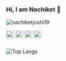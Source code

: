 ### Hi, I am Nachiket 👋

<!--
**nachiketjoshi19/nachiketjoshi19** is a ✨ _special_ ✨ repository because its `README.md` (this file) appears on your GitHub profile.

Here are some ideas to get you started:

- 🔭 I’m currently working on ...
- 🌱 I’m currently learning ...
- 👯 I’m looking to collaborate on ...
- 🤔 I’m looking for help with ...
- 💬 Ask me about ...
- 📫 How to reach me: ...
- 😄 Pronouns: ...
- ⚡ Fun fact: ...
![Nachiket's github stats](https://github-readme-stats.vercel.app/api?username=nachiketjoshi19&layout=compact&count_private=true&show_icons=true&theme=tokyonight)
-->
<p align="left"> <img src="https://komarev.com/ghpvc/?username=nachiketjoshi19&label=Views&color=blue&style=plastic" alt="nachiketjoshi19" /> </p>

<a target="_blank" href="https://linkedin.com/in/nachiket-joshi-developer">
  <img align="left" alt="Nachiket's Linkedin" width="22px" src="https://image.flaticon.com/icons/svg/174/174857.svg" />
</a>
<a href="https://github.com/nachiketjoshi19">
  <img align="left" alt="Nachiket's Github" width="22px" src="https://image.flaticon.com/icons/svg/2111/2111432.svg" />
</a>
<a href="https://instagram.com/nachiket_j99_/">
  <img align="left" alt="Nachiket's Instagram" width="22px" src="https://image.flaticon.com/icons/svg/1384/1384063.svg" />
</a>
<a href="mailto:nachiketjoshi61@gmail.com">
  <img align="left" alt="Nachiket's gmail" width="22px" src="https://image.flaticon.com/icons/svg/732/732200.svg" />
</a>
<br/><br/>

![Top Langs](https://github-readme-stats.vercel.app/api/top-langs/?username=nachiketjoshi19&layout=compact&theme=tokyonight)

